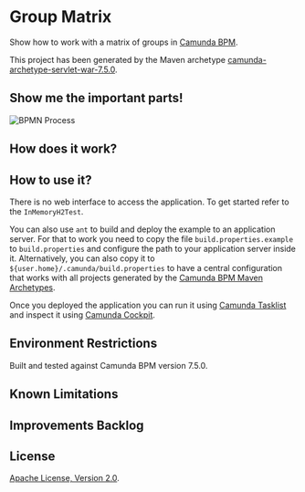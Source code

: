 # Group Matrix
Show how to work with a matrix of groups in [Camunda BPM](http://docs.camunda.org).

This project has been generated by the Maven archetype
[camunda-archetype-servlet-war-7.5.0](https://docs.camunda.org/manual/latest/user-guide/process-applications/maven-archetypes/).

## Show me the important parts!
![BPMN Process](src/main/resources/process.png)

## How does it work?

## How to use it?
There is no web interface to access the application.
To get started refer to the `InMemoryH2Test`.

You can also use `ant` to build and deploy the example to an application server.
For that to work you need to copy the file `build.properties.example` to `build.properties`
and configure the path to your application server inside it.
Alternatively, you can also copy it to `${user.home}/.camunda/build.properties`
to have a central configuration that works with all projects generated by the
[Camunda BPM Maven Archetypes](https://docs.camunda.org/manual/latest/user-guide/process-applications/maven-archetypes/).

Once you deployed the application you can run it using
[Camunda Tasklist](http://docs.camunda.org/latest/guides/user-guide/#tasklist)
and inspect it using
[Camunda Cockpit](http://docs.camunda.org/latest/guides/user-guide/#cockpit).

## Environment Restrictions
Built and tested against Camunda BPM version 7.5.0.

## Known Limitations

## Improvements Backlog

## License
[Apache License, Version 2.0](http://www.apache.org/licenses/LICENSE-2.0).

<!-- HTML snippet for index page
  <tr>
    <td><img src="snippets/group-matrix/src/main/resources/process.png" width="100"></td>
    <td><a href="snippets/group-matrix">Group Matrix</a></td>
    <td>Show how to work with a matrix of groups in [Camunda BPM](http://docs.camunda.org).</td>
  </tr>
-->
<!-- Tweet
New @CamundaBPM example: Group Matrix - Show how to work with a matrix of groups in [Camunda BPM](http://docs.camunda.org). https://github.com/camunda/camunda-consulting/tree/master/snippets/group-matrix
-->